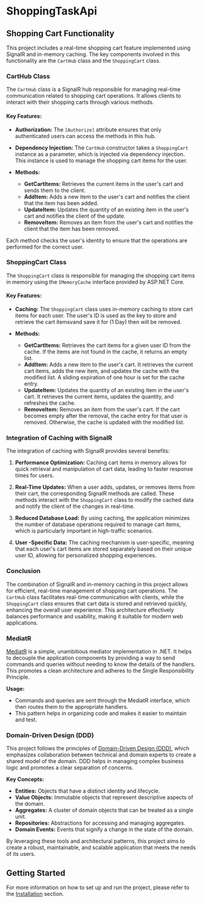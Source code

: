 # ShoppingTaskApi



## Shopping Cart Functionality

This project includes a real-time shopping cart feature implemented using SignalR and in-memory caching. The key components involved in this functionality are the `CartHub` class and the `ShoppingCart` class.

### CartHub Class

The `CartHub` class is a SignalR hub responsible for managing real-time communication related to shopping cart operations. It allows clients to interact with their shopping carts through various methods.

#### Key Features:

- **Authorization:** The `[Authorize]` attribute ensures that only authenticated users can access the methods in this hub.
  
- **Dependency Injection:** The `CartHub` constructor takes a `ShoppingCart` instance as a parameter, which is injected via dependency injection. This instance is used to manage the shopping cart items for the user.

- **Methods:**
  - **GetCartItems:** Retrieves the current items in the user's cart and sends them to the client.
  - **AddItem:** Adds a new item to the user's cart and notifies the client that the item has been added.
  - **UpdateItem:** Updates the quantity of an existing item in the user's cart and notifies the client of the update.
  - **RemoveItem:** Removes an item from the user's cart and notifies the client that the item has been removed.

Each method checks the user's identity to ensure that the operations are performed for the correct user.

### ShoppingCart Class

The `ShoppingCart` class is responsible for managing the shopping cart items in memory using the `IMemoryCache` interface provided by ASP.NET Core.

#### Key Features:

- **Caching:** The `ShoppingCart` class uses in-memory caching to store cart items for each user. The user's ID is used as the key to store and retrieve the cart itemsvand save it for (1 Day) then will be removed.

- **Methods:**
  - **GetCartItems:** Retrieves the cart items for a given user ID from the cache. If the items are not found in the cache, it returns an empty list.
  - **AddItem:** Adds a new item to the user's cart. It retrieves the current cart items, adds the new item, and updates the cache with the modified list. A sliding expiration of one hour is set for the cache entry.
  - **UpdateItem:** Updates the quantity of an existing item in the user's cart. It retrieves the current items, updates the quantity, and refreshes the cache.
  - **RemoveItem:** Removes an item from the user's cart. If the cart becomes empty after the removal, the cache entry for that user is removed. Otherwise, the cache is updated with the modified list.

### Integration of Caching with SignalR

The integration of caching with SignalR provides several benefits:

1. **Performance Optimization:** Caching cart items in memory allows for quick retrieval and manipulation of cart data, leading to faster response times for users.

2. **Real-Time Updates:** When a user adds, updates, or removes items from their cart, the corresponding SignalR methods are called. These methods interact with the `ShoppingCart` class to modify the cached data and notify the client of the changes in real-time.

3. **Reduced Database Load:** By using caching, the application minimizes the number of database operations required to manage cart items, which is particularly important in high-traffic scenarios.

4. **User -Specific Data:** The caching mechanism is user-specific, meaning that each user's cart items are stored separately based on their unique user ID, allowing for personalized shopping experiences.

### Conclusion

The combination of SignalR and in-memory caching in this project allows for efficient, real-time management of shopping cart operations. The `CartHub` class facilitates real-time communication with clients, while the `ShoppingCart` class ensures that cart data is stored and retrieved quickly, enhancing the overall user experience. This architecture effectively balances performance and usability, making it suitable for modern web applications.

### MediatR

[MediatR](https://github.com/jbogard/MediatR) is a simple, unambitious mediator implementation in .NET. It helps to decouple the application components by providing a way to send commands and queries without needing to know the details of the handlers. This promotes a clean architecture and adheres to the Single Responsibility Principle.

**Usage:**
- Commands and queries are sent through the MediatR interface, which then routes them to the appropriate handlers.
- This pattern helps in organizing code and makes it easier to maintain and test.

### Domain-Driven Design (DDD)

This project follows the principles of [Domain-Driven Design (DDD)](https://martinfowler.com/tags/domain%20driven%20design.html), which emphasizes collaboration between technical and domain experts to create a shared model of the domain. DDD helps in managing complex business logic and promotes a clear separation of concerns.

**Key Concepts:**
- **Entities:** Objects that have a distinct identity and lifecycle.
- **Value Objects:** Immutable objects that represent descriptive aspects of the domain.
- **Aggregates:** A cluster of domain objects that can be treated as a single unit.
- **Repositories:** Abstractions for accessing and managing aggregates.
- **Domain Events:** Events that signify a change in the state of the domain.

By leveraging these tools and architectural patterns, this project aims to create a robust, maintainable, and scalable application that meets the needs of its users.

## Getting Started

For more information on how to set up and run the project, please refer to the [Installation](#installation) section.